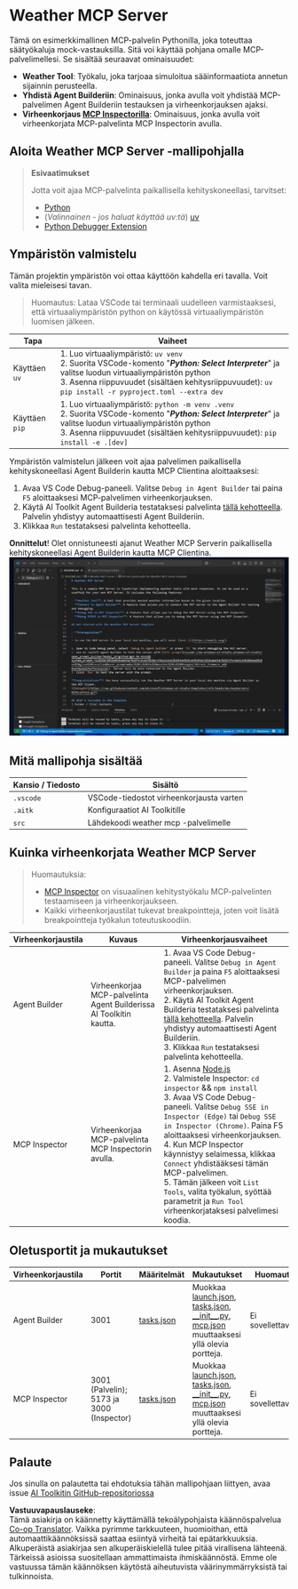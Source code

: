 <!--
CO_OP_TRANSLATOR_METADATA:
{
  "original_hash": "999c5e7623c1e2d5e5a07c2feb39eb67",
  "translation_date": "2025-07-14T08:29:34+00:00",
  "source_file": "10-StreamliningAIWorkflowsBuildingAnMCPServerWithAIToolkit/lab3/code/weather_mcp/README.md",
  "language_code": "fi"
}
-->
# Weather MCP Server

Tämä on esimerkkimallinen MCP-palvelin Pythonilla, joka toteuttaa säätyökaluja mock-vastauksilla. Sitä voi käyttää pohjana omalle MCP-palvelimellesi. Se sisältää seuraavat ominaisuudet:

- **Weather Tool**: Työkalu, joka tarjoaa simuloitua sääinformaatiota annetun sijainnin perusteella.
- **Yhdistä Agent Builderiin**: Ominaisuus, jonka avulla voit yhdistää MCP-palvelimen Agent Builderiin testauksen ja virheenkorjauksen ajaksi.
- **Virheenkorjaus [MCP Inspectorilla](https://github.com/modelcontextprotocol/inspector)**: Ominaisuus, jonka avulla voit virheenkorjata MCP-palvelinta MCP Inspectorin avulla.

## Aloita Weather MCP Server -mallipohjalla

> **Esivaatimukset**
>
> Jotta voit ajaa MCP-palvelinta paikallisella kehityskoneellasi, tarvitset:
>
> - [Python](https://www.python.org/)
> - (*Valinnainen - jos haluat käyttää uv:tä*) [uv](https://github.com/astral-sh/uv)
> - [Python Debugger Extension](https://marketplace.visualstudio.com/items?itemName=ms-python.debugpy)

## Ympäristön valmistelu

Tämän projektin ympäristön voi ottaa käyttöön kahdella eri tavalla. Voit valita mieleisesi tavan.

> Huomautus: Lataa VSCode tai terminaali uudelleen varmistaaksesi, että virtuaaliympäristön python on käytössä virtuaaliympäristön luomisen jälkeen.

| Tapa | Vaiheet |
| -------- | ----- |
| Käyttäen `uv` | 1. Luo virtuaaliympäristö: `uv venv` <br>2. Suorita VSCode-komento "***Python: Select Interpreter***" ja valitse luodun virtuaaliympäristön python <br>3. Asenna riippuvuudet (sisältäen kehitysriippuvuudet): `uv pip install -r pyproject.toml --extra dev` |
| Käyttäen `pip` | 1. Luo virtuaaliympäristö: `python -m venv .venv` <br>2. Suorita VSCode-komento "***Python: Select Interpreter***" ja valitse luodun virtuaaliympäristön python<br>3. Asenna riippuvuudet (sisältäen kehitysriippuvuudet): `pip install -e .[dev]` |

Ympäristön valmistelun jälkeen voit ajaa palvelimen paikallisella kehityskoneellasi Agent Builderin kautta MCP Clientina aloittaaksesi:
1. Avaa VS Code Debug-paneeli. Valitse `Debug in Agent Builder` tai paina `F5` aloittaaksesi MCP-palvelimen virheenkorjauksen.
2. Käytä AI Toolkit Agent Builderia testataksesi palvelinta [tällä kehotteella](../../../../../../../../../../open_prompt_builder). Palvelin yhdistyy automaattisesti Agent Builderiin.
3. Klikkaa `Run` testataksesi palvelinta kehotteella.

**Onnittelut**! Olet onnistuneesti ajanut Weather MCP Serverin paikallisella kehityskoneellasi Agent Builderin kautta MCP Clientina.
![DebugMCP](https://raw.githubusercontent.com/microsoft/windows-ai-studio-templates/refs/heads/dev/mcpServers/mcp_debug.gif)

## Mitä mallipohja sisältää

| Kansio / Tiedosto | Sisältö                                     |
| ------------ | -------------------------------------------- |
| `.vscode`    | VSCode-tiedostot virheenkorjausta varten    |
| `.aitk`      | Konfiguraatiot AI Toolkitille                |
| `src`        | Lähdekoodi weather mcp -palvelimelle         |

## Kuinka virheenkorjata Weather MCP Server

> Huomautuksia:
> - [MCP Inspector](https://github.com/modelcontextprotocol/inspector) on visuaalinen kehitystyökalu MCP-palvelinten testaamiseen ja virheenkorjaukseen.
> - Kaikki virheenkorjaustilat tukevat breakpointteja, joten voit lisätä breakpointteja työkalun toteutuskoodiin.

| Virheenkorjaustila | Kuvaus | Virheenkorjausvaiheet |
| ---------- | ----------- | --------------- |
| Agent Builder | Virheenkorjaa MCP-palvelinta Agent Builderissa AI Toolkitin kautta. | 1. Avaa VS Code Debug-paneeli. Valitse `Debug in Agent Builder` ja paina `F5` aloittaaksesi MCP-palvelimen virheenkorjauksen.<br>2. Käytä AI Toolkit Agent Builderia testataksesi palvelinta [tällä kehotteella](../../../../../../../../../../open_prompt_builder). Palvelin yhdistyy automaattisesti Agent Builderiin.<br>3. Klikkaa `Run` testataksesi palvelinta kehotteella. |
| MCP Inspector | Virheenkorjaa MCP-palvelinta MCP Inspectorin avulla. | 1. Asenna [Node.js](https://nodejs.org/)<br> 2. Valmistele Inspector: `cd inspector` && `npm install` <br> 3. Avaa VS Code Debug-paneeli. Valitse `Debug SSE in Inspector (Edge)` tai `Debug SSE in Inspector (Chrome)`. Paina F5 aloittaaksesi virheenkorjauksen.<br> 4. Kun MCP Inspector käynnistyy selaimessa, klikkaa `Connect` yhdistääksesi tämän MCP-palvelimen.<br> 5. Tämän jälkeen voit `List Tools`, valita työkalun, syöttää parametrit ja `Run Tool` virheenkorjataksesi palvelimesi koodia.<br> |

## Oletusportit ja mukautukset

| Virheenkorjaustila | Portit | Määritelmät | Mukautukset | Huomautus |
| ---------- | ----- | ------------ | -------------- |-------------- |
| Agent Builder | 3001 | [tasks.json](../../../../../../10-StreamliningAIWorkflowsBuildingAnMCPServerWithAIToolkit/lab3/code/weather_mcp/.vscode/tasks.json) | Muokkaa [launch.json](../../../../../../10-StreamliningAIWorkflowsBuildingAnMCPServerWithAIToolkit/lab3/code/weather_mcp/.vscode/launch.json), [tasks.json](../../../../../../10-StreamliningAIWorkflowsBuildingAnMCPServerWithAIToolkit/lab3/code/weather_mcp/.vscode/tasks.json), [\_\_init\_\_.py](../../../../../../10-StreamliningAIWorkflowsBuildingAnMCPServerWithAIToolkit/lab3/code/weather_mcp/src/__init__.py), [mcp.json](../../../../../../10-StreamliningAIWorkflowsBuildingAnMCPServerWithAIToolkit/lab3/code/weather_mcp/.aitk/mcp.json) muuttaaksesi yllä olevia portteja. | Ei sovellettavissa |
| MCP Inspector | 3001 (Palvelin); 5173 ja 3000 (Inspector) | [tasks.json](../../../../../../10-StreamliningAIWorkflowsBuildingAnMCPServerWithAIToolkit/lab3/code/weather_mcp/.vscode/tasks.json) | Muokkaa [launch.json](../../../../../../10-StreamliningAIWorkflowsBuildingAnMCPServerWithAIToolkit/lab3/code/weather_mcp/.vscode/launch.json), [tasks.json](../../../../../../10-StreamliningAIWorkflowsBuildingAnMCPServerWithAIToolkit/lab3/code/weather_mcp/.vscode/tasks.json), [\_\_init\_\_.py](../../../../../../10-StreamliningAIWorkflowsBuildingAnMCPServerWithAIToolkit/lab3/code/weather_mcp/src/__init__.py), [mcp.json](../../../../../../10-StreamliningAIWorkflowsBuildingAnMCPServerWithAIToolkit/lab3/code/weather_mcp/.aitk/mcp.json) muuttaaksesi yllä olevia portteja.| Ei sovellettavissa |

## Palaute

Jos sinulla on palautetta tai ehdotuksia tähän mallipohjaan liittyen, avaa issue [AI Toolkitin GitHub-repositoriossa](https://github.com/microsoft/vscode-ai-toolkit/issues)

**Vastuuvapauslauseke**:  
Tämä asiakirja on käännetty käyttämällä tekoälypohjaista käännöspalvelua [Co-op Translator](https://github.com/Azure/co-op-translator). Vaikka pyrimme tarkkuuteen, huomioithan, että automaattikäännöksissä saattaa esiintyä virheitä tai epätarkkuuksia. Alkuperäistä asiakirjaa sen alkuperäiskielellä tulee pitää virallisena lähteenä. Tärkeissä asioissa suositellaan ammattimaista ihmiskäännöstä. Emme ole vastuussa tämän käännöksen käytöstä aiheutuvista väärinymmärryksistä tai tulkinnoista.